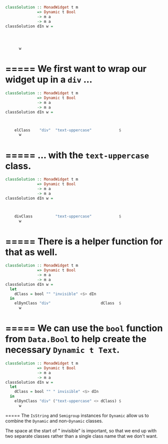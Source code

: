 ```haskell
classSolution :: MonadWidget t m
              => Dynamic t Bool
              -> m a
              -> m a
classSolution dIn w =




      w
```
=====
We first want to wrap our widget up in a `div` ...
=====
```haskell
classSolution :: MonadWidget t m
              => Dynamic t Bool
              -> m a
              -> m a
classSolution dIn w =



    elClass    "div"  "text-uppercase"            $
      w
```
=====
... with the `text-uppercase` class.
=====
```haskell
classSolution :: MonadWidget t m
              => Dynamic t Bool
              -> m a
              -> m a
classSolution dIn w =



    divClass          "text-uppercase"            $
      w
```
=====
There is a helper function for that as well.
=====
```haskell
classSolution :: MonadWidget t m
              => Dynamic t Bool
              -> m a
              -> m a
classSolution dIn w =
  let
    dClass = bool "" "invisible" <$> dIn
  in
    elDynClass "div"                      dClass  $
      w
```
=====
We can use the `bool` function from `Data.Bool` to help create the necessary `Dynamic t Text`.
=====
```haskell
classSolution :: MonadWidget t m
              => Dynamic t Bool
              -> m a
              -> m a
classSolution dIn w =
  let
    dClass = bool "" " invisible" <$> dIn
  in
    elDynClass "div" ("text-uppercase" <> dClass) $
      w
```
=====
The `IsString` and `Semigroup` instances for `Dynamic` allow us to combine the `Dynamic` and non-`Dynamic` classes.

The space at the start of " invisible" is important, so that we end up with two separate classes rather than a single class name that we don't want.
